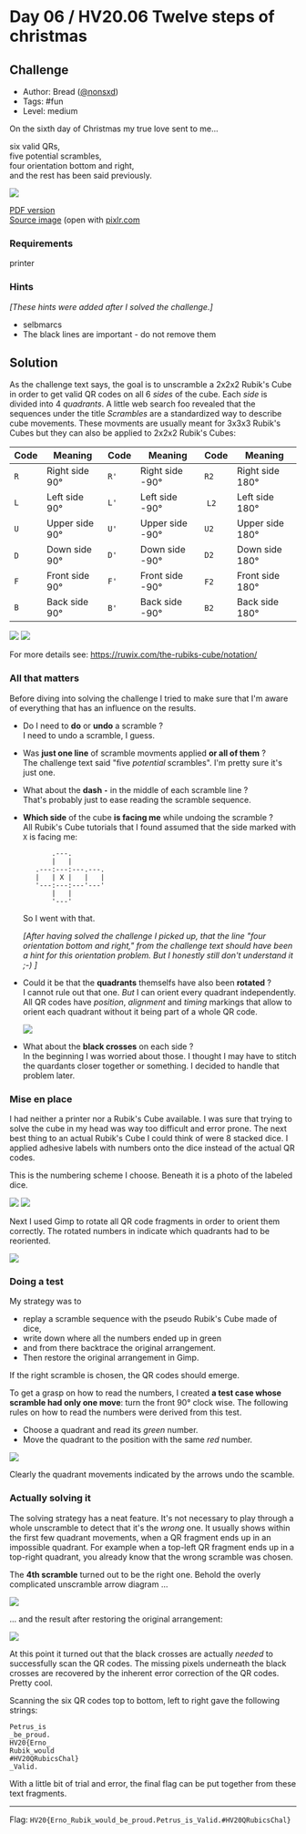 # Day 06 / HV20.06 Twelve steps of christmas



## Challenge

<!-- ...10....:...20....:...30....:...40....:...50....:...60....:...70....:. -->
* Author: Bread ([@nonsxd](https://twitter.com/nonsxd))
* Tags:   #fun
* Level:  medium

On the sixth day of Christmas my true love sent to me...

six valid QRs,\
five potential scrambles,\
four orientation bottom and right,\
and the rest has been said previously.

![](QRubiksCube.png)

[PDF version](QRubiksCube.pdf)\
[Source image](QRubiksCube.pxd) (open with [pixlr.com](https://pixlr.com/e/)


### Requirements

 printer


### Hints

_[These hints were added after I solved the challenge.]_

* selbmarcs
* The black lines are important - do not remove them



## Solution

<!-- ...10....:...20....:...30....:...40....:...50....:...60....:...70....:. -->
As the challenge text says, the goal is to unscramble a 2x2x2 Rubik's Cube in
order to get valid QR codes on all 6 _sides_ of the cube. Each _side_ is divided
into 4 _quadrants_. A little web search foo revealed that the sequences under
the title _Scrambles_ are a standardized way to describe cube movements. These
movments are usually meant for 3x3x3 Rubik's Cubes but they can also be applied
to 2x2x2 Rubik's Cubes:


| Code | Meaning        | Code | Meaning         | Code | Meaning         |
|------|----------------|------|-----------------|------|-----------------|
| `R`  | Right side 90° | `R'` | Right side -90° | `R2` | Right side 180° |
| `L`  | Left  side 90° | `L'` | Left  side -90° | `L2` | Left  side 180° |
| `U`  | Upper side 90° | `U'` | Upper side -90° | `U2` | Upper side 180° |
| `D`  | Down  side 90° | `D'` | Down  side -90° | `D2` | Down  side 180° |
| `F`  | Front side 90° | `F'` | Front side -90° | `F2` | Front side 180° |
| `B`  | Back  side 90° | `B'` | Back  side -90° | `B2` | Back  side 180° |

![](cube_movements.png) ![](2x2x2_rubiks_cube.jpg)

For more details see: <https://ruwix.com/the-rubiks-cube/notation/>


### All that matters

Before diving into solving the challenge I tried to make sure that I'm aware
of everything that has an influence on the results.

<!-- ...10....:...20....:...30....:...40....:...50....:...60....:...70....:. -->

* Do I need to **do** or **undo** a scramble ?\
  I need to undo a scramble, I guess.

* Was **just one line** of scramble movments applied **or all of them** ?\
  The challenge text said "five _potential_ scrambles". I'm pretty sure it's
  just one.

* What about the **dash `-`** in the middle of each scramble line ?\
  That's probably just to ease reading the scramble sequence.

* **Which side** of the cube **is facing me** while undoing the scramble ?\
  All Rubik's Cube tutorials that I found assumed that the side marked with `X`
  is facing me:

  ```
         .---.
         |   |
     .---:---:---.---.
     |   | X |   |   |
     '---:---:---'---'
         |   |
         '---'
  ```
  
  So I went with that.

  _[After having solved the challenge I picked up, that the line "four
  orientation bottom and right," from the challenge text should have been a hint
  for this orientation problem. But I honestly still don't understand it ;-) ]_

<!-- ...10....:...20....:...30....:...40....:...50....:...60....:...70....:. -->
* Could it be that the **quadrants** themselfs have also been **rotated** ?\
  I cannot rule out that one. _But_ I can orient every quadrant independently.
  All QR codes have _position_, _alignment_ and _timing_ markings that allow to
  orient each quadrant without it being part of a whole QR code.

  ![](QR_code_structure.png)

* What about the **black crosses** on each side ?\
  In the beginning I was worried about those. I thought I may have to stitch the
  quardants closer together or something. I decided to handle that problem later.


### Mise en place

I had neither a printer nor a Rubik's Cube available. I was sure that trying to
solve the cube in my head was way too difficult and error prone. The next best 
thing to an actual Rubik's Cube I could think of were 8 stacked dice. I applied
adhesive labels with numbers onto the dice instead of the actual QR codes.

This is the numbering scheme I choose. Beneath it is a photo of the labeled
dice.

![](QRubiksCube_numbering.png) ![](JingleCubes.png)

Next I used Gimp to rotate all QR code fragments in order to orient them
correctly. The rotated numbers in indicate which quadrants had to be reoriented.

![](QRubiksCube_reorientation.png)


### Doing a test

<!-- ...10....:...20....:...30....:...40....:...50....:...60....:...70....:. -->
My strategy was to

* replay a scramble sequence with the pseudo Rubik's Cube made of dice, 
* write down where all the numbers ended up in green 
* and from there backtrace the original arrangement. 
* Then restore the original arrangement in Gimp. 

If the right scramble is chosen, the QR codes should emerge.

To get a grasp on how to read the numbers, I created **a test case whose
scramble had only one move**: turn the front 90° clock wise. The following rules 
on how to read the numbers were derived from this test.

* Choose a quadrant and read its _green_ number.
* Move the quadrant to the position with the same _red_ number.

![](QRubiksCube_test_case.png)

Clearly the quadrant movements indicated by the arrows undo the scamble.


### Actually solving it

The solving strategy has a neat feature. It's not necessary to play through a
whole unscramble to detect that it's the _wrong_ one. It usually shows within
the first few quadrant movements, when a QR fragment ends up in an impossible 
quadrant. For example when a top-left QR fragment ends up in a top-right
quadrant, you already know that the wrong scramble was chosen.

The **4th scramble** turned out to be the right one. Behold the overly
complicated unscramble arrow diagram …

![](QRubiksCube_scramble_4.png)

… and the result after restoring the original arrangement:

![](QRubiksCube_unscrambled.png)

At this point it turned out that the black crosses are actually _needed_ to 
successfully scan the QR codes. The missing pixels underneath the black crosses
are recovered by the inherent error correction of the QR codes. Pretty cool.

Scanning the six QR codes top to bottom, left to right gave the following strings:

```
Petrus_is
_be_proud.
HV20{Erno_
Rubik_would
#HV20QRubicsChal}
_Valid.
```

With a little bit of trial and error, the final flag can be put together from
these text fragments.

--------------------------------------------------------------------------------

Flag: `HV20{Erno_Rubik_would_be_proud.Petrus_is_Valid.#HV20QRubicsChal}`


